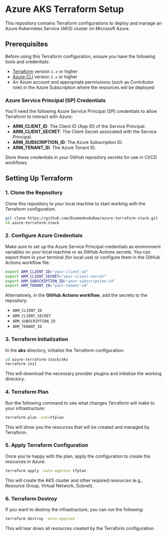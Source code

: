 # Azure AKS Terraform Setup

This repository contains Terraform configurations to deploy and manage an Azure Kubernetes Service (AKS) cluster on Microsoft Azure.

## Prerequisites

Before using this Terraform configuration, ensure you have the following tools and credentials:

- [Terraform](https://www.terraform.io/downloads.html) version `1.x` or higher
- [Azure CLI](https://docs.microsoft.com/en-us/cli/azure/install-azure-cli) version `2.x` or higher
- An Azure account and appropriate permissions (such as Contributor role) in the Azure Subscription where the resources will be deployed

### Azure Service Principal (SP) Credentials

You'll need the following Azure Service Principal (SP) credentials to allow Terraform to interact with Azure:

- **ARM_CLIENT_ID**: The Client ID (App ID) of the Service Principal.
- **ARM_CLIENT_SECRET**: The Client Secret associated with the Service Principal.
- **ARM_SUBSCRIPTION_ID**: The Azure Subscription ID.
- **ARM_TENANT_ID**: The Azure Tenant ID.

Store these credentials in your GitHub repository secrets for use in CI/CD workflows.

## Setting Up Terraform

### 1. Clone the Repository

Clone this repository to your local machine to start working with the Terraform configuration.

```bash
git clone https://github.com/DiomedesAuRaa/azure-terraform-stack.git
cd azure-terraform-stack
```

### 2. Configure Azure Credentials

Make sure to set up the Azure Service Principal credentials as environment variables on your local machine or as GitHub Actions secrets. You can export them in your terminal (for local use) or configure them in the GitHub Actions workflow file:

```bash
export ARM_CLIENT_ID="your-client-id"
export ARM_CLIENT_SECRET="your-client-secret"
export ARM_SUBSCRIPTION_ID="your-subscription-id"
export ARM_TENANT_ID="your-tenant-id"
```

Alternatively, in the **GitHub Actions workflow**, add the secrets to the repository:

- `ARM_CLIENT_ID`
- `ARM_CLIENT_SECRET`
- `ARM_SUBSCRIPTION_ID`
- `ARM_TENANT_ID`

### 3. Terraform Initialization

In the **aks** directory, initialize the Terraform configuration:

```bash
cd azure-terraform-stack/aks
terraform init
```

This will download the necessary provider plugins and initialize the working directory.

### 4. Terraform Plan

Run the following command to see what changes Terraform will make to your infrastructure:

```bash
terraform plan -out=tfplan
```

This will show you the resources that will be created and managed by Terraform.

### 5. Apply Terraform Configuration

Once you're happy with the plan, apply the configuration to create the resources in Azure:

```bash
terraform apply -auto-approve tfplan
```

This will create the AKS cluster and other required resources (e.g., Resource Group, Virtual Network, Subnet).

### 6. Terraform Destroy

If you want to destroy the infrastructure, you can run the following:

```bash
terraform destroy -auto-approve
```

This will tear down all resources created by the Terraform configuration.